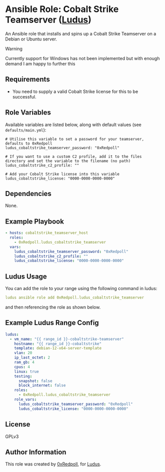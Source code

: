 # Ansible Role: Cobalt Strike Teamserver ([Ludus](https://ludus.cloud))

An Ansible role that installs and spins up a Cobalt Strike Teamserver on a Debian or Ubuntu server.

> [!WARNING]
> Currently support for Windows has not been implemented but with enough demand I am happy to further this

## Requirements
- You need to supply a valid Cobalt Strike license for this to be successful.

## Role Variables

Available variables are listed below, along with default values (see `defaults/main.yml`):

    # Utilise this variable to set a password for your teamserver, defaults to 0xRedpoll
    ludus_cobaltstrike_teamserver_password: "0xRedpoll"

    # If you want to use a custom C2 profile, add it to the files directory and set the variable to the filename (no path)
    ludus_cobaltstrike_c2_profile: ""

    # Add your Cobalt Strike license into this variable
    ludus_cobaltstrike_license: "0000-0000-0000-0000"

## Dependencies

None.

## Example Playbook

```yaml
- hosts: cobaltstrike_teamserver_host
  roles:
    - 0xRedpoll.ludus_cobaltstrike_teamserver
  vars:
    ludus_cobaltstrike_teamserver_password: "0xRedpoll"
    ludus_cobaltstrike_c2_profile: ""
    ludus_cobaltstrike_license: "0000-0000-0000-0000"
```
## Ludus Usage
You can add the role to your range using the following command in ludus:
```yaml 
ludus ansible role add 0xRedpoll.ludus_cobaltstrike_teamserver
```

and then referencing the role as shown below.

## Example Ludus Range Config

```yaml
ludus:
  - vm_name: "{{ range_id }}-cobaltstrike-teamserver"
    hostname: "{{ range_id }}-cobaltstrike"
    template: debian-12-x64-server-template
    vlan: 20
    ip_last_octet: 2
    ram_gb: 4
    cpus: 4
    linux: true
    testing:
      snapshot: false
      block_internet: false
    roles:
      - 0xRedpoll.ludus_cobaltstrike_teamserver
    role_vars:
      ludus_cobaltstrike_teamserver_password: "0xRedpoll"
      ludus_cobaltstrike_license: "0000-0000-0000-0000"
```

## License

[//]: # (If you change the License type, be sure to change the actual LICENSE file as well)
GPLv3

## Author Information

This role was created by [0xRedpoll](https://github.com/0xRedpoll), for [Ludus](https://ludus.cloud/).

